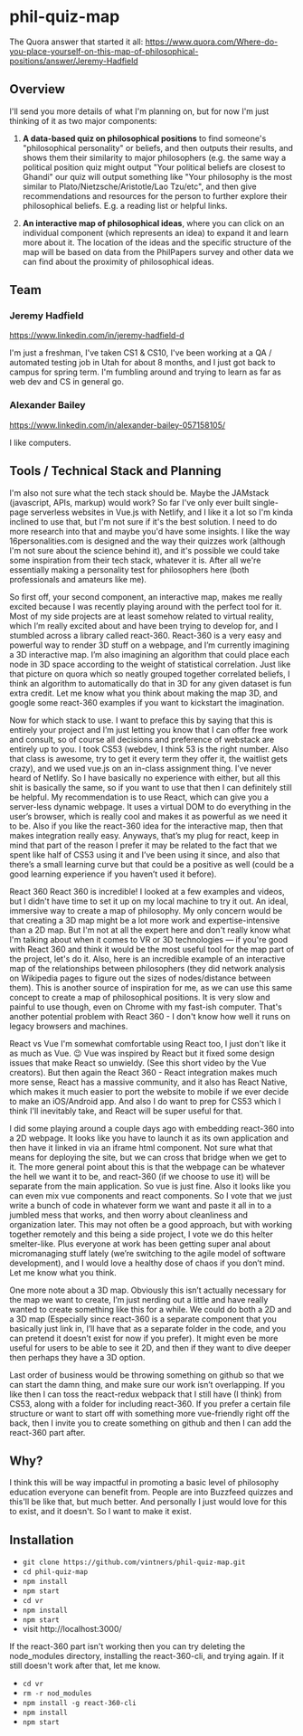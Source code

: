 # phil-quiz-map

The Quora answer that started it all: https://www.quora.com/Where-do-you-place-yourself-on-this-map-of-philosophical-positions/answer/Jeremy-Hadfield

## Overview

I'll send you more details of what I'm planning on, but for now I'm just thinking of it as two major components:
1. **A data-based quiz on philosophical positions** to find someone's "philosophical personality" or beliefs, and then outputs their results, and shows them their similarity to major philosophers (e.g. the same way a political position quiz might output "Your political beliefs are closest to Ghandi" our quiz will output something like "Your philosophy is the most similar to Plato/Nietzsche/Aristotle/Lao Tzu/etc", and then give recommendations and resources for the person to further explore their philosophical beliefs. E.g. a reading list or helpful links.

2. **An interactive map of philosophical ideas**, where you can click on an individual component (which represents an idea) to expand it and learn more about it. The location of the ideas and the specific structure of the map will be based on data from the PhilPapers survey and other data we can find about the proximity of philosophical ideas.

## Team

### Jeremy Hadfield

https://www.linkedin.com/in/jeremy-hadfield-d

I'm just a freshman, I've taken CS1 & CS10, I've been working at a QA / automated testing job in Utah for about 8 months, and I just got back to campus for spring term. I'm fumbling around and trying to learn as far as web dev and CS in general go.

### Alexander Bailey

https://www.linkedin.com/in/alexander-bailey-057158105/

I like computers.

## Tools / Technical Stack and Planning

I'm also not sure what the tech stack should be. Maybe the JAMstack (javascript, APIs, markup) would work? So far I've only ever built single-page serverless websites in Vue.js with Netlify, and I like it a lot so I'm kinda inclined to use that, but I'm not sure if it's the best solution. I need to do more research into that and maybe you'd have some insights. I like the way 16personalities.com is designed and the way their quizzes work (although I'm not sure about the science behind it), and it's possible we could take some inspiration from their tech stack, whatever it is. After all we're essentially making a personality test for philosophers here (both professionals and amateurs like me).

So first off, your second component, an interactive map, makes me really excited because I was recently playing around with the perfect tool for it. Most of my side projects are at least somehow related to virtual reality, which I’m really excited about and have been trying to develop for, and I stumbled across a library called react-360. React-360 is a very easy and powerful way to render 3D stuff on a webpage, and I’m currently imagining a 3D interactive map. I’m also imagining an algorithm that could place each node in 3D space according to the weight of statistical correlation. Just like that picture on quora which so neatly grouped together correlated beliefs, I think an algorithm to automatically do that in 3D for any given dataset is fun extra credit. Let me know what you think about making the map 3D, and google some react-360 examples if you want to kickstart the imagination.

Now for which stack to use. I want to preface this by saying that this is entirely your project and I’m just letting you know that I can offer free work and consult, so of course all decisions and preference of webstack are entirely up to you. I took CS53 (webdev, I think 53 is the right number. Also that class is awesome, try to get it every term they offer it, the waitlist gets crazy), and we used vue.js on an in-class assignment thing. I’ve never heard of Netlify. So I have basically no experience with either, but all this shit is basically the same, so if you want to use that then I can definitely still be helpful. My recommendation is to use React, which can give you a server-less dynamic webpage. It uses a virtual DOM to do everything in the user’s browser, which is really cool and makes it as powerful as we need it to be. Also if you like the react-360 idea for the interactive map, then that makes integration really easy. Anyways, that’s my plug for react, keep in mind that part of the reason I prefer it may be related to the fact that we spent like half of CS53 using it and I’ve been using it since, and also that there’s a small learning curve but that could be a positive as well (could be a good learning experience if you haven’t used it before).

React 360
React 360 is incredible! I looked at a few examples and videos, but I didn't have time to set it up on my local machine to try it out. An ideal, immersive way to create a map of philosophy. My only concern would be that creating a 3D map might be a lot more work and expertise-intensive than a 2D map. But I'm not at all the expert here and don't really know what I'm talking about when it comes to VR or 3D technologies — if you're good with React 360 and think it would be the most useful tool for the map part of the project, let's do it.
Also, here is an incredible example of an interactive map of the relationships between philosophers (they did network analysis on Wikipedia pages to figure out the sizes of nodes/distance between them). This is another source of inspiration for me, as we can use this same concept to create a map of philosophical positions. It is very slow and painful to use though, even on Chrome with my fast-ish computer. That's another potential problem with React 360 - I don't know how well it runs on legacy browsers and machines.

React vs Vue
I'm somewhat comfortable using React too, I just don't like it as much as Vue. 😉 Vue was inspired by React but it fixed some design issues that make React so unwieldy. (See this short video by the Vue creators). But then again the React 360 - React integration makes much more sense, React has a massive community, and it also has React Native, which makes it much easier to port the website to mobile if we ever decide to make an iOS/Android app. And also I do want to prep for CS53 which I think I'll inevitably take, and React will be super useful for that.

I did some playing around a couple days ago with embedding react-360 into a 2D webpage. It looks like you have to launch it as its own application and then have it linked in via an iframe html component. Not sure what that means for deploying the site, but we can cross that bridge when we get to it. The more general point about this is that the webpage can be whatever the hell we want it to be, and react-360 (if we choose to use it) will be separate from the main application. So vue is just fine.
Also it looks like you can even mix vue components and react components. So I vote that we just write a bunch of code in whatever form we want and paste it all in to a jumbled mess that works, and then worry about cleanliness and organization later. This may not often be a good approach, but with working together remotely and this being a side project, I vote we do this helter smelter-like. Plus everyone at work has been getting super anal about micromanaging stuff lately (we’re switching to the agile model of software development), and I would love a healthy dose of chaos if you don’t mind. Let me know what you think.

One more note about a 3D map. Obviously this isn’t actually necessary for the map we want to create, I’m just nerding out a little and have really wanted to create something like this for a while. We could do both a 2D and a 3D map (Especially since react-360 is a separate component that you basically just link in, I’ll have that as a separate folder in the code, and you can pretend it doesn’t exist for now if you prefer). It might even be more useful for users to be able to see it 2D, and then if they want to dive deeper then perhaps they have a 3D option.

Last order of business would be throwing something on github so that we can start the damn thing, and make sure our work isn’t overlapping. If you like then I can toss the react-redux webpack that I still have (I think) from CS53, along with a folder for including react-360. If you prefer a certain file structure or want to start off with something more vue-friendly right off the back, then I invite you to create something on github and then I can add the react-360 part after.

## Why?

I think this will be way impactful in promoting a basic level of philosophy education everyone can benefit from. People are into Buzzfeed quizzes and this'll be like that, but much better. And personally I just would love for this to exist, and it doesn't. So I want to make it exist.

## Installation

* `git clone https://github.com/vintners/phil-quiz-map.git`
* `cd phil-quiz-map`
* `npm install`
* `npm start`
* `cd vr`
* `npm install`
* `npm start`
* visit http://localhost:3000/

If the react-360 part isn't working then you can try deleting the node_modules directory, installing the react-360-cli, and trying again. If it still doesn't work after that, let me know.
* `cd vr`
* `rm -r nod_modules`
* `npm install -g react-360-cli`
* `npm install`
* `npm start`
